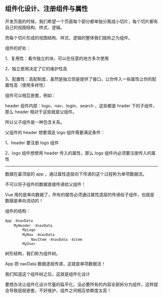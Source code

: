 ## 组件化设计、注册组件与属性

开发页面的时候，我们希望一个页面每个部分都单独分离成小切片，每个切片都有自己的视图结构、样式、逻辑。

而每个切片形成的视图结构、样式、逻辑的整体我们就称之为组件。

组件的好处：

1、复用性：看作独立的块，可以在任意的地方多次使用

2、独立使用决定了它的维护性高

3、配置性：高配制度，虽然是独立但是提供了接口，让你传入一些属性让你的配置性高（使用多样性）

组件可以相互嵌套，例如：

header 组件内部：logo、nav、login、search ，这些都是 hrader 下的子组件，那么 header 相对于这些就是父组件。

所以父子组件是一种包含关系。

父组件的 header 想要潜逃 logo 组件需要满足条件：

1、header 要注册 logo 组件

2、logo 组件想使用 header 传入的属性，那么 logo 组件内必须要注册传入的属性

---

数据在最顶层的 app ，通过属性逐层向下传递的这个过程称为单项数据流。

不可以将子组件的数据直接传递给父组件！

Vue 用的是单向数据了，所有的属性必须通过属性逐层的传递给子组件，也就是数据是单向流动的！

组件的结构：

```text
App -》navData
    MyHeader -》navData
        MyLogo
        MyNav -》navData
            NavItem -》navData -》item
        MyUser
```

树形结构，我们称为组件树。

App 把 navData 数据逐层传递，这就是单项数据流！

我们知道这个组件树之后，这就是组件化设计

要想办法让组件化设计尽量的扁平化，没必要所有的内容全部拆分为组件，这样就会导致层层嵌套，不好维护，组件之间相互依赖度太高！